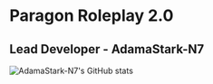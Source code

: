 # Paragon Roleplay 2.0

## Lead Developer - AdamaStark-N7

<p align="center">

![AdamaStark-N7's GitHub stats](https://github-readme-stats.vercel.app/api?username=AdamaStark-N7&count_private=true&show_icons=true&title_color=dc143c&text_color=ffffff&icon_color=dc143c&hide_border=true&bg_color=282a36&layout=compact&hide_title=false&hide_rank=false)

</p>